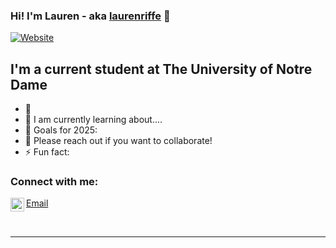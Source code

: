 ### Hi! I'm Lauren - aka [laurenriffe][website] 👋

[![Website](https://github.com/laurenriffe)](https://github.com/laurenriffe)

## I'm a current student at The University of Notre Dame

- 🔭  
- 🌱  I am currently learning about....
- 🥅  Goals for 2025: 
- 👯  Please reach out if you want to collaborate!
- ⚡ Fun fact: 

### Connect with me:

[<img align="left" alt="codeSTACKr | LinkedIn" width="22px" src="https://cdn.jsdelivr.net/npm/simple-icons@v3/icons/linkedin.svg" />][linkedin]
[Email](lriffe@nd.edu)


<br />

---

[website]: [https://franjcf.github.io/](https://github.com/laurenriffe)
[linkedin]: www.linkedin.com/in/lauren-riffe
